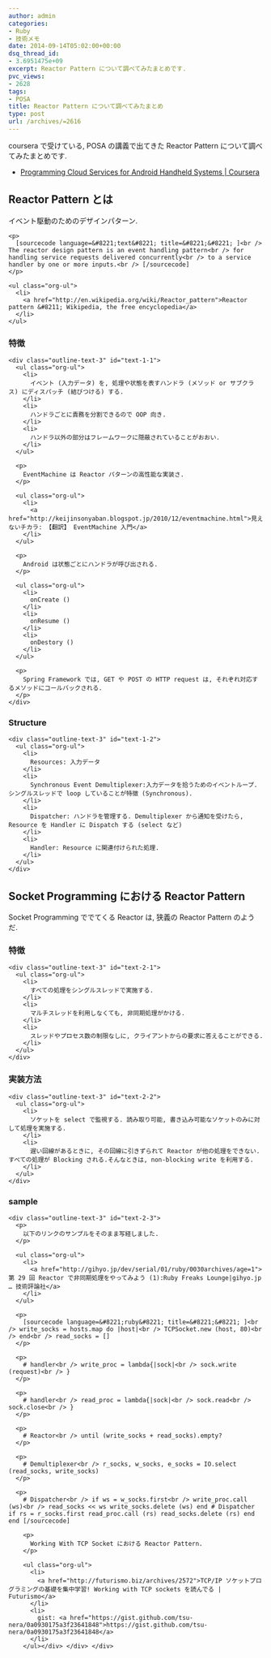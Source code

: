 ```yaml
---
author: admin
categories:
- Ruby
- 技術メモ
date: 2014-09-14T05:02:00+00:00
dsq_thread_id:
- 3.6951475e+09
excerpt: Reactor Pattern について調べてみたまとめです.
pvc_views:
- 2628
tags:
- POSA
title: Reactor Pattern について調べてみたまとめ
type: post
url: /archives/=2616
---
```


coursera で受けている, POSA の講義で出てきた Reactor Pattern について調べてみたまとめです. 

<ul class="org-ul">
  <li>
    <a href="https://www.coursera.org/course/mobilecloud">Programming Cloud Services for Android Handheld Systems | Coursera</a>
  </li>
</ul>

<div id="outline-container-sec-1" class="outline-2">
  <h2 id="sec-1">
    Reactor Pattern とは
  </h2>
  
  <div class="outline-text-2" id="text-1">
    <p>
      イベント駆動のためのデザインパターン.
    </p>
    
    <p>
      [sourcecode language=&#8221;text&#8221; title=&#8221;&#8221; ]<br /> The reactor design pattern is an event handling pattern<br /> for handling service requests delivered concurrently<br /> to a service handler by one or more inputs.<br /> [/sourcecode]
    </p>
    
    <ul class="org-ul">
      <li>
        <a href="http://en.wikipedia.org/wiki/Reactor_pattern">Reactor pattern &#8211; Wikipedia, the free encyclopedia</a>
      </li>
    </ul>
  </div>
  
  <div id="outline-container-sec-1-1" class="outline-3">
    <h3 id="sec-1-1">
      特徴
    </h3>
    
    <div class="outline-text-3" id="text-1-1">
      <ul class="org-ul">
        <li>
          イベント (入力データ) を, 処理や状態を表すハンドラ (メソッド or サブクラス) にディスパッチ (結びつける) する.
        </li>
        <li>
          ハンドラごとに責務を分割できるので OOP 向き.
        </li>
        <li>
          ハンドラ以外の部分はフレームワークに隠蔽されていることがおおい.
        </li>
      </ul>
      
      <p>
        EventMachine は Reactor パターンの高性能な実装さ.
      </p>
      
      <ul class="org-ul">
        <li>
          <a href="http://keijinsonyaban.blogspot.jp/2010/12/eventmachine.html">見えないチカラ: 【翻訳】 EventMachine 入門</a>
        </li>
      </ul>
      
      <p>
        Android は状態ごとにハンドラが呼び出される.
      </p>
      
      <ul class="org-ul">
        <li>
          onCreate ()
        </li>
        <li>
          onResume ()
        </li>
        <li>
          onDestory ()
        </li>
      </ul>
      
      <p>
        Spring Framework では, GET や POST の HTTP request は, それぞれ対応するメソッドにコールバックされる.
      </p>
    </div>
  </div>
  
  <div id="outline-container-sec-1-2" class="outline-3">
    <h3 id="sec-1-2">
      Structure
    </h3>
    
    <div class="outline-text-3" id="text-1-2">
      <ul class="org-ul">
        <li>
          Resources: 入力データ
        </li>
        <li>
          Synchronous Event Demultiplexer:入力データを拾うためのイベントループ. シングルスレッドで loop していることが特徴 (Synchronous).
        </li>
        <li>
          Dispatcher: ハンドラを管理する. Demultiplexer から通知を受けたら, Resource を Handler に Dispatch する (select など)
        </li>
        <li>
          Handler: Resource に関連付けられた処理.
        </li>
      </ul>
    </div>
  </div>
</div>

<div id="outline-container-sec-2" class="outline-2">
  <h2 id="sec-2">
    Socket Programming における Reactor Pattern
  </h2>
  
  <div class="outline-text-2" id="text-2">
    <p>
      Socket Programming ででてくる Reactor は, 狭義の Reactor Pattern のようだ.
    </p>
  </div>
  
  <div id="outline-container-sec-2-1" class="outline-3">
    <h3 id="sec-2-1">
      特徴
    </h3>
    
    <div class="outline-text-3" id="text-2-1">
      <ul class="org-ul">
        <li>
          すべての処理をシングルスレッドで実施する.
        </li>
        <li>
          マルチスレッドを利用しなくても, 非同期処理がかける.
        </li>
        <li>
          スレッドやプロセス数の制限なしに, クライアントからの要求に答えることができる.
        </li>
      </ul>
    </div>
  </div>
  
  <div id="outline-container-sec-2-2" class="outline-3">
    <h3 id="sec-2-2">
      実装方法
    </h3>
    
    <div class="outline-text-3" id="text-2-2">
      <ul class="org-ul">
        <li>
          ソケットを select で監視する. 読み取り可能, 書き込み可能なソケットのみに対して処理を実施する.
        </li>
        <li>
          遅い回線があるときに, その回線に引きずられて Reactor が他の処理をできない. すべての処理が Blocking される.そんなときは, non-blocking write を利用する.
        </li>
      </ul>
    </div>
  </div>
  
  <div id="outline-container-sec-2-3" class="outline-3">
    <h3 id="sec-2-3">
      sample
    </h3>
    
    <div class="outline-text-3" id="text-2-3">
      <p>
        以下のリンクのサンプルをそのまま写経しました.
      </p>
      
      <ul class="org-ul">
        <li>
          <a href="http://gihyo.jp/dev/serial/01/ruby/0030archives/age=1">第 29 回 Reactor で非同期処理をやってみよう (1):Ruby Freaks Lounge|gihyo.jp … 技術評論社</a>
        </li>
      </ul>
      
      <p>
        [sourcecode language=&#8221;ruby&#8221; title=&#8221;&#8221; ]<br /> write_socks = hosts.map do |host|<br /> TCPSocket.new (host, 80)<br /> end<br /> read_socks = []
      </p>
      
      <p>
        # handler<br /> write_proc = lambda{|sock|<br /> sock.write (request)<br /> }
      </p>
      
      <p>
        # handler<br /> read_proc = lambda{|sock|<br /> sock.read<br /> sock.close<br /> }
      </p>
      
      <p>
        # Reactor<br /> until (write_socks + read_socks).empty?
      </p>
      
      <p>
        # Demultiplexer<br /> r_socks, w_socks, e_socks = IO.select (read_socks, write_socks)
      </p>
      
      <p>
        # Dispatcher<br /> if ws = w_socks.first<br /> write_proc.call (ws)<br /> read_socks << ws write_socks.delete (ws) end # Dispatcher if rs = r_socks.first read_proc.call (rs) read_socks.delete (rs) end end [/sourcecode] 
        
        <p>
          Working With TCP Socket における Reactor Pattern.
        </p>
        
        <ul class="org-ul">
          <li>
            <a href="http://futurismo.biz/archives/2572">TCP/IP ソケットプログラミングの基礎を集中学習! Working with TCP sockets を読んでる | Futurismo</a>
          </li>
          <li>
            gist: <a href="https://gist.github.com/tsu-nera/0a0930175a3f23641848">https://gist.github.com/tsu-nera/0a0930175a3f23641848</a>
          </li>
        </ul></div> </div> </div>